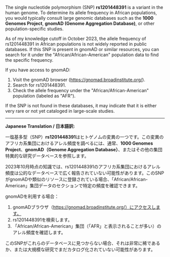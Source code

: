 The single nucleotide polymorphism (SNP) **rs1201448391** is a variant in the human genome. To determine its allele frequency in African populations, you would typically consult large genomic databases such as the **1000 Genomes Project**, **gnomAD (Genome Aggregation Database)**, or other population-specific studies.

As of my knowledge cutoff in October 2023, the allele frequency of rs1201448391 in African populations is not widely reported in public databases. If this SNP is present in gnomAD or similar resources, you can search for it under the "African/African-American" population data to find the specific frequency.

If you have access to gnomAD:
1. Visit the gnomAD browser (https://gnomad.broadinstitute.org/).
2. Search for rs1201448391.
3. Check the allele frequency under the "African/African-American" population (labeled as "AFR").

If the SNP is not found in these databases, it may indicate that it is either very rare or not yet cataloged in large-scale studies.

---

**Japanese Translation / 日本語訳:**

一塩基多型（SNP）**rs1201448391**はヒトゲノムの変異の一つです。この変異のアフリカ系集団におけるアレル頻度を調べるには、通常、**1000 Genomes Project**、**gnomAD（Genome Aggregation Database）**、またはその他の集団特異的な研究データベースを参照します。

2023年10月時点の知識では、rs1201448391のアフリカ系集団におけるアレル頻度は公的なデータベースで広く報告されていない可能性があります。このSNPがgnomADや類似のリソースに登録されている場合、「African/African-American」集団データのセクションで特定の頻度を確認できます。

gnomADを利用する場合：
1. gnomADブラウザ（https://gnomad.broadinstitute.org/）にアクセスします。
2. rs1201448391を検索します。
3. 「African/African-American」集団（「AFR」と表示されることが多い）のアレル頻度を確認します。

このSNPがこれらのデータベースに見つからない場合、それは非常に稀であるか、または大規模な研究でまだカタログ化されていない可能性があります。